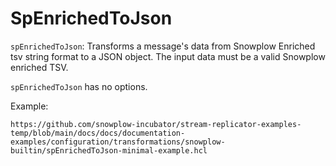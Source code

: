 # SpEnrichedToJson

`spEnrichedToJson`: Transforms a message's data from Snowplow Enriched tsv string format to a JSON object. The input data must be a valid Snowplow enriched TSV.

`spEnrichedToJson` has no options.

Example:

```hcl reference
https://github.com/snowplow-incubator/stream-replicator-examples-temp/blob/main/docs/docs/documentation-examples/configuration/transformations/snowplow-builtin/spEnrichedToJson-minimal-example.hcl
```